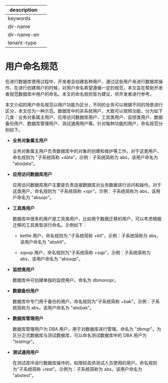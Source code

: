 |description||
|---|---|
|keywords||
|dir-name||
|dir-name-en||
|tenant-type||

# 用户命名规范

在进行数据库使用过程中，开发者会创建各种用户，通过这些用户来进行数据库操作，在进行创建用户的时候，对用户命名希望遵循一定的规范，本文旨在帮助开发者规范数据库中用户的命名。本文的命名规则皆为建议，供开发者进行参考。

本文介绍的用户命名规范以用户功能为区分，不同的业务可以根据不同的场景进行区分，本文仅为一种示范。数据库中的非系统用户，大致可以按照功能，分为如下几类：业务对象属主用户、应用访问数据库用户、工具类用户、监控类用户、数据备份用户、数据库管理用户、测试通用用户等。针对每种功能的用户，命名规范分别如下。

* **业务对象属主用户**

  业务对象属主用户负责数据库中的对象的创建和维护等工作。对于这类用户，命名规则为 "子系统简称 +data"。示例：子系统简称为 abs，该用户命名为 "absdata"。
  
* **应用访问数据库用户**

  应用访问数据库用户主要是负责连接数据库对业务数据进行访问和操作。对于这类用户，命名规则为 "子系统简称 +opr"。示例：子系统简称为 abs，该用户命名为 "absopr"。
  
* **工具类用户**

  数据库中很多的用户是工具类用户，比如用于数据迁移的用户，可以考虑根据迁移的工具类型进行命名。示例如下：
  * kettle 用户，命名规则为 "子系统简称 +ktl"，示例：子系统简称为 abs，该用户命名为 "absktl"。

  * sqoop 用户，命名规则为"子系统简称 +sqp"，示例：子系统简称为 abs，该用户命名为 "abssqp"。

* **监控类用户**

  数据库中可创建单独的监控用户。命名为 dbmonopr。
  
* **数据备份用户**

  数据库中专门用于备份的用户。命名规则为"子系统简称 +bak"。示例：子系统简称为 abs，该用户命名为 "absbak"。
  
* **数据库管理用户**

  数据库管理用户为 DBA 用户，用于对数据库进行管理。命名为 "dbmgr"。为区分正式数据库与测试数据库，可以命名测试数据库中的 DBA 用户为 "testmgr"。
  
* **测试通用用户**

  在测试库中进行数据库操作的，权限较高供测试人员使用的用户。命名规则为"子系统简称 +test"。示例为：子系统简称为 abs，该用户命名为 "abstest"。
  